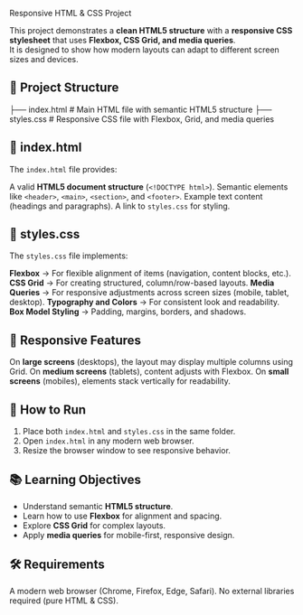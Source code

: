  Responsive HTML & CSS Project

This project demonstrates a **clean HTML5 structure** with a **responsive CSS stylesheet** that uses **Flexbox, CSS Grid, and media queries**.  
It is designed to show how modern layouts can adapt to different screen sizes and devices.

## 📂 Project Structure

├── index.html # Main HTML file with semantic HTML5 structure
├── styles.css # Responsive CSS file with Flexbox, Grid, and media queries

## 📑 index.html

The `index.html` file provides:

 A valid **HTML5 document structure** (`<!DOCTYPE html>`).
 Semantic elements like `<header>`, `<main>`, `<section>`, and `<footer>`.
 Example text content (headings and paragraphs).
A link to `styles.css` for styling.

## 🎨 styles.css

The `styles.css` file implements:

 **Flexbox** → For flexible alignment of items (navigation, content blocks, etc.).
 **CSS Grid** → For creating structured, column/row-based layouts.
 **Media Queries** → For responsive adjustments across screen sizes (mobile, tablet, desktop).
 **Typography and Colors** → For consistent look and readability.
 **Box Model Styling** → Padding, margins, borders, and shadows.

## 📱 Responsive Features

On **large screens** (desktops), the layout may display multiple columns using Grid.
On **medium screens** (tablets), content adjusts with Flexbox.
On **small screens** (mobiles), elements stack vertically for readability.


## 🚀 How to Run

1. Place both `index.html` and `styles.css` in the same folder.
2. Open `index.html` in any modern web browser.
3. Resize the browser window to see responsive behavior.

## 📚 Learning Objectives

- Understand semantic **HTML5 structure**.
- Learn how to use **Flexbox** for alignment and spacing.
- Explore **CSS Grid** for complex layouts.
- Apply **media queries** for mobile-first, responsive design.


## 🛠️ Requirements

A modern web browser (Chrome, Firefox, Edge, Safari).
 No external libraries required (pure HTML & CSS).

